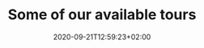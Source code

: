 ---
title: "Some of our available tours"
draft: false
date: 2020-09-21T12:59:23+02:00
translationKey: "tour-ideas"
---